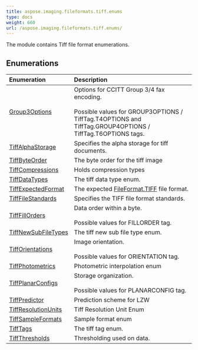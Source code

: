 ```yaml
---
title: aspose.imaging.fileformats.tiff.enums
type: docs
weight: 660
url: /aspose.imaging.fileformats.tiff.enums/
---
```



The module contains Tiff file format enumerations.

## **Enumerations**
| **Enumeration** | **Description** |
| :- | :- |
| [Group3Options](/imaging/python-net/aspose.imaging.fileformats.tiff.enums/group3options/) | Options for CCITT Group 3/4 fax encoding.<br /><br/>            Possible values for GROUP3OPTIONS / TiffTag.T4OPTIONS and<br/>            TiffTag.GROUP4OPTIONS / TiffTag.T6OPTIONS tags. |
| [TiffAlphaStorage](/imaging/python-net/aspose.imaging.fileformats.tiff.enums/tiffalphastorage/) | Specifies the alpha storage for tiff documents. |
| [TiffByteOrder](/imaging/python-net/aspose.imaging.fileformats.tiff.enums/tiffbyteorder/) | The byte order for the tiff image |
| [TiffCompressions](/imaging/python-net/aspose.imaging.fileformats.tiff.enums/tiffcompressions/) | Holds compression types |
| [TiffDataTypes](/imaging/python-net/aspose.imaging.fileformats.tiff.enums/tiffdatatypes/) | The tiff data type enum. |
| [TiffExpectedFormat](/imaging/python-net/aspose.imaging.fileformats.tiff.enums/tiffexpectedformat/) | The expected [FileFormat.TIFF](/imaging/python-net/aspose.imaging/fileformat/) file format. |
| [TiffFileStandards](/imaging/python-net/aspose.imaging.fileformats.tiff.enums/tifffilestandards/) | Specifies the TIFF file format standards. |
| [TiffFillOrders](/imaging/python-net/aspose.imaging.fileformats.tiff.enums/tifffillorders/) | Data order within a byte.<br /><br/>              Possible values for FILLORDER tag. |
| [TiffNewSubFileTypes](/imaging/python-net/aspose.imaging.fileformats.tiff.enums/tiffnewsubfiletypes/) | The tiff new sub file type enum. |
| [TiffOrientations](/imaging/python-net/aspose.imaging.fileformats.tiff.enums/tifforientations/) | Image orientation.<br /><br/>            Possible values for ORIENTATION tag. |
| [TiffPhotometrics](/imaging/python-net/aspose.imaging.fileformats.tiff.enums/tiffphotometrics/) | Photometric interpolation enum |
| [TiffPlanarConfigs](/imaging/python-net/aspose.imaging.fileformats.tiff.enums/tiffplanarconfigs/) | Storage organization.<br /><br/>            Possible values for PLANARCONFIG tag. |
| [TiffPredictor](/imaging/python-net/aspose.imaging.fileformats.tiff.enums/tiffpredictor/) | Prediction scheme for LZW |
| [TiffResolutionUnits](/imaging/python-net/aspose.imaging.fileformats.tiff.enums/tiffresolutionunits/) | Tiff Resolution Unit Enum |
| [TiffSampleFormats](/imaging/python-net/aspose.imaging.fileformats.tiff.enums/tiffsampleformats/) | Sample format enum |
| [TiffTags](/imaging/python-net/aspose.imaging.fileformats.tiff.enums/tifftags/) | The tiff tag enum. |
| [TiffThresholds](/imaging/python-net/aspose.imaging.fileformats.tiff.enums/tiffthresholds/) | Thresholding used on data. |
